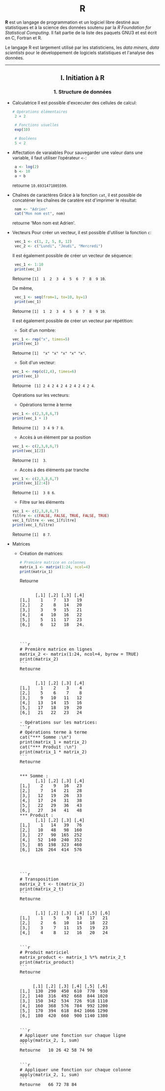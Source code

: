 <h1 align='center'> R </h1>

**R** est un langage de programmation et un logiciel libre destiné aux statistiques et à la science des données soutenu par la *R Foundation for Statistical Computing*. Il fait partie de la liste des paquets GNU3 et est écrit en C, Fortran et R.

Le langage R est largement utilisé par les statisticiens, les *data miners*, *data scientists* pour le développement de logiciels statistiques et l'analyse des données. 

___


<h2 align='center'> I. Initiation à R </h2> 
<h3 align='center'> 1. Structure de données </h3>

- Calculatrice
  Il est possible d'excecuter des cellules de calcul:   
   ```r
   # Opérations élémentaires
    2 + 2

    # Fonctions usuelles
    exp(10)

    # Booléens
    5 < 2
   ``` 

- Affectation de varaiables
  Pour sauvegarder une valeur dans une variable, il faut utiliser l’opérateur <code>&lt;-</code>: 
   ```r
    a <- log(2)
    b <- 10
    a + b
   ``` 
  retourne `10.6931471805599`.

- Chaînes de caractères
  Grâce à la fonction `cat`, il est possible de concaténer les chaînes de caratère est d'imprimer le résultat:
   ```r
    nom <- "Adrien"
    cat("Mon nom est", nom)
   ``` 
  retourne 'Mon nom est Adrien'.

- Vecteurs
  Pour créer un vecteur, il est possible d'utiliser la fonction `c`:
   ```r
    vec_1 <- c(1, 2, 5, 8, 12)
    vec_2 <- c("Lundi", "Jeudi", "Mercredi")
   ``` 

   Il est également possible de créer un vecteur de séquence:
   ```r
    vec_1 <- 1:10
    print(vec_1)
   ``` 
    Retourne `[1]  1  2  3  4  5  6  7  8  9 10`.

    De même, 
   ```r
    vec_1 <- seq(from=1, to=10, by=1)
    print(vec_1)
   ``` 
    Retourne `[1]  1  2  3  4  5  6  7  8  9 10`.
    
    
    
    Il est également possible de créer un vecteur par répétition:
    - Soit d'un nombre:
    ```r
    vec_1 <- rep("x", times=5)
    print(vec_1)
    ``` 
    Retourne `[1]  "x" "x" "x" "x" "x"`.

    - Soit d'un vecteur:
    ```r
    vec_1 <- rep(c(2,4), times=6)
    print(vec_1)
    ``` 
    Retourne ` [1] 2 4 2 4 2 4 2 4 2 4 2 4`.
   
   
   
   
   Opérations sur les vecteurs: 
   - Opérations terme à terme
    ```r
    vec_1 <- c(2,3,8,6,7)
    print(vec_1 + 1)
    ``` 
    Retourne `[1]  3 4 9 7 8`.


   - Accès à un élément par sa position
    ```r
    vec_1 <- c(2,3,8,6,7)
    print(vec_1[2])
    ``` 
    Retourne `[1]  3`.

   - Accès à des éléments par tranche
    ```r
    vec_1 <- c(2,3,8,6,7)
    print(vec_1[2:4])
    ``` 
    Retourne `[1]  3 8 6`.

   - Filtre sur les éléments
    ```r
    vec_1 <- c(2,3,8,6,7)
    filtre <- c(FALSE, FALSE, TRUE, FALSE, TRUE)
    vec_1_filtre <- vec_1[filtre]
    print(vec_1_filtre)
    ``` 
    Retourne `[1]  8 7`.

- Matrices
  - Création de matrices:
    ```r
    # Première matrice en colonnes
    matrix_1 <- matrix(1:24, ncol=4)
    print(matrix_1)
    ``` 
    Retourne   
    <pre> 
          [,1] [,2] [,3] [,4]
    [1,]    1    7   13   19
    [2,]    2    8   14   20
    [3,]    3    9   15   21
    [4,]    4   10   16   22
    [5,]    5   11   17   23
    [6,]    6   12   18   24.



    ```r
    # Première matrice en lignes
    matrix_2 <- matrix(1:24, ncol=4, byrow = TRUE)
    print(matrix_2)
    ``` 
    Retourne   
    <pre> 
          [,1] [,2] [,3] [,4]
    [1,]    1    2    3    4
    [2,]    5    6    7    8
    [3,]    9   10   11   12
    [4,]   13   14   15   16
    [5,]   17   18   19   20
    [6,]   21   22   23   24

    - Opérations sur les matrices:
    ```r
    # Opérations terme à terme
    cat("*** Somme :\n")
    print(matrix_1 + matrix_2)
    cat("*** Produit :\n")
    print(matrix_1 * matrix_2)
    ``` 
    Retourne   
    <pre> 
    *** Somme :
          [,1] [,2] [,3] [,4]
    [1,]    2    9   16   23
    [2,]    7   14   21   28
    [3,]   12   19   26   33
    [4,]   17   24   31   38
    [5,]   22   29   36   43
    [6,]   27   34   41   48
    *** Produit :
          [,1] [,2] [,3] [,4]
    [1,]    1   14   39   76
    [2,]   10   48   98  160
    [3,]   27   90  165  252
    [4,]   52  140  240  352
    [5,]   85  198  323  460
    [6,]  126  264  414  576




    ```r
    # Transposition
    matrix_2_t <- t(matrix_2)
    print(matrix_2_t)
    ``` 
    Retourne   
    <pre> 
          [,1] [,2] [,3] [,4] [,5] [,6]
    [1,]    1    5    9   13   17   21
    [2,]    2    6   10   14   18   22
    [3,]    3    7   11   15   19   23
    [4,]    4    8   12   16   20   24


    ```r
    # Produit matriciel
    matrix_product <- matrix_1 %*% matrix_2_t
    print(matrix_product)
    ``` 
    Retourne   
    <pre> 
         [,1] [,2] [,3] [,4] [,5] [,6]
    [1,]  130  290  450  610  770  930
    [2,]  140  316  492  668  844 1020
    [3,]  150  342  534  726  918 1110
    [4,]  160  368  576  784  992 1200
    [5,]  170  394  618  842 1066 1290
    [6,]  180  420  660  900 1140 1380


    ```r
    # Appliquer une fonction sur chaque ligne
    apply(matrix_2, 1, sum)
    ``` 
    Retourne   10 26 42 58 74 90 


    ```r
    # Appliquer une fonction sur chaque colonne
    apply(matrix_2, 1, sum)
    ``` 
    Retourne   66 72 78 84